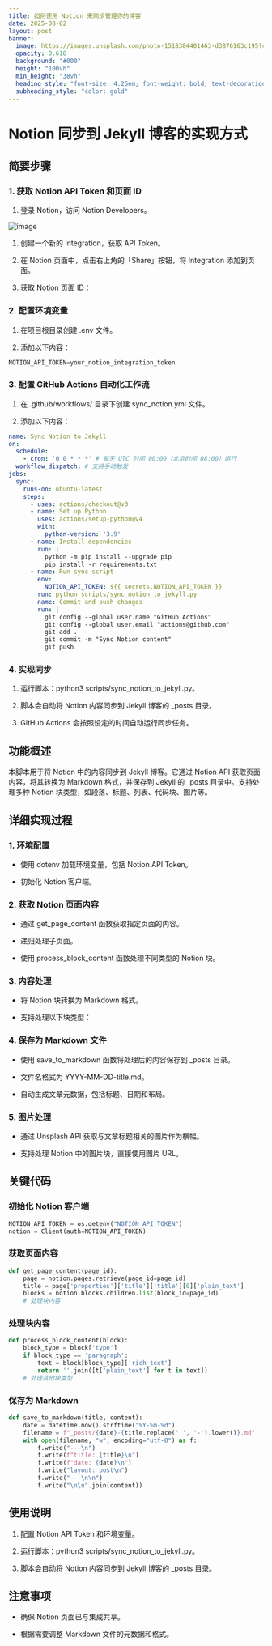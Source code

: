 ```yaml
---
title: 如何使用 Notion 来同步管理你的博客
date: 2025-08-02
layout: post
banner:
  image: https://images.unsplash.com/photo-1518384401463-d3876163c195?crop=entropy&cs=tinysrgb&fit=max&fm=jpg&ixid=M3w2OTIwMzJ8MHwxfHJhbmRvbXx8fHx8fHx8fDE3NTQxMDkzOTJ8&ixlib=rb-4.1.0&q=80&w=1080
  opacity: 0.618
  background: "#000"
  height: "100vh"
  min_height: "38vh"
  heading_style: "font-size: 4.25em; font-weight: bold; text-decoration: underline"
  subheading_style: "color: gold"
---
```


# Notion 同步到 Jekyll 博客的实现方式

## 简要步骤

### 1. 获取 Notion API Token 和页面 ID

1. 登录 Notion，访问 Notion Developers。

![image](https://prod-files-secure.s3.us-west-2.amazonaws.com/a7a0cc5a-89b9-4cda-8686-1fba0ca52f40/d19c1afe-dea5-4312-9333-786b0ba83054/image.png?X-Amz-Algorithm=AWS4-HMAC-SHA256&X-Amz-Content-Sha256=UNSIGNED-PAYLOAD&X-Amz-Credential=ASIAZI2LB4665YJ524AR%2F20250802%2Fus-west-2%2Fs3%2Faws4_request&X-Amz-Date=20250802T043631Z&X-Amz-Expires=3600&X-Amz-Security-Token=IQoJb3JpZ2luX2VjENT%2F%2F%2F%2F%2F%2F%2F%2F%2F%2FwEaCXVzLXdlc3QtMiJHMEUCICLs2azOnnKi98nOsRCVkbNBt2QUSUW253Yww5gBETiHAiEA6%2Fvlyi7kOu%2BPTRk0EV7AkwH%2B3OR9VLzig8anvgQ58dYqiAQI%2Ff%2F%2F%2F%2F%2F%2F%2F%2F%2F%2FARAAGgw2Mzc0MjMxODM4MDUiDLiJ8ZULVhQyWWhkQircA9%2Fk3AtJV59tpAFfA%2F1izbDkrNJr8H51kplFxs3X2LM%2BC%2BuIK89bqGJgGOLwYF%2Bf31z6PI6UVt%2BkodEGlEBOOZ%2FISFTesnAoo1jdIH%2B6UMvjrOBefdXK1wSpuBd4Kj6YN5Wfn5TnxxMtfh%2BOMoH8jx4ZsgUJ9nY%2F4hUZbvDb7nGWuR0TgBGuzy%2Fi9t8tNtI8%2BxWMG%2F0BJLUUQxF6AvbVpQlRvhqqTUKZ%2BQNKbcU8LXBUxb8Yjbc%2ByxtngTBI%2BAAkZWIcF0QABaywu0D2RJb0WP07IOZ2Y69VPJePg3S3XA45NkuKMK321dDT3hboTPSZM8Q%2F2A4FfRtUz8rSjHmOPgythQeeGtT7Y6aLO9MDzD7im0iQ4FlxuTYo3%2FFoKuk8IZKrAfVFF42AiQxnu2amqGp7Ta5YPCLmKztoZmOe3h3fMHo0TMt6Jns2TXuXRh%2FQJXjTTy3rvtElcEazxBKeuLPP4iZd4kYDg5D1h1%2FDhptGteycNYXTAokEq2Myhn0WVmVkoprrrG3HsAib8ElPtvIK9M2VxaoYDWATThsSl6AYROJIEZiAxPBgV%2BdIXxDd2GBvXdyPd7xKyb0EVGWQZJ6j%2FCKFm%2BO7DVmVstW5WtdxcGWeh1Gdgcxdw%2FemMKictsQGOqUBHLjdkhSt74i8%2Frt88jp%2FHo4FFPILQA0P9pzLZenunmo4UTQ28dmf3Y8M8Gw3ig2zaVjqNK7DzAMeQulPLmWSPlr6vnaUQOlYSNcnXZ3fHk2v7v724HPeDifD5jOeAwNM1kjNoSvNyUCmv7%2Bk61%2FMGptBGYTHel8Aayz3yUZ3lZDI0j6MsSQJuAfrpbwT%2BcioVV0W%2BWzYplIZUWXDDI9uk%2FQ%2FplnW&X-Amz-Signature=de608467b50fd0602c645f677cd276cfad08b1e9019f6217d08fef82077bbc1c&X-Amz-SignedHeaders=host&x-amz-checksum-mode=ENABLED&x-id=GetObject)

1. 创建一个新的 Integration，获取 API Token。

1. 在 Notion 页面中，点击右上角的「Share」按钮，将 Integration 添加到页面。

1. 获取 Notion 页面 ID：


### 2. 配置环境变量

1. 在项目根目录创建 .env 文件。

1. 添加以下内容：

```javascript
NOTION_API_TOKEN=your_notion_integration_token
```

### 3. 配置 GitHub Actions 自动化工作流

1. 在 .github/workflows/ 目录下创建 sync_notion.yml 文件。

1. 添加以下内容：

```yaml
name: Sync Notion to Jekyll
on:
  schedule:
    - cron: '0 0 * * *' # 每天 UTC 时间 00:00（北京时间 08:00）运行
  workflow_dispatch: # 支持手动触发
jobs:
  sync:
    runs-on: ubuntu-latest
    steps:
      - uses: actions/checkout@v3
      - name: Set up Python
        uses: actions/setup-python@v4
        with:
          python-version: '3.9'
      - name: Install dependencies
        run: |
          python -m pip install --upgrade pip
          pip install -r requirements.txt
      - name: Run sync script
        env:
          NOTION_API_TOKEN: ${{ secrets.NOTION_API_TOKEN }}
        run: python scripts/sync_notion_to_jekyll.py
      - name: Commit and push changes
        run: |
          git config --global user.name "GitHub Actions"
          git config --global user.email "actions@github.com"
          git add .
          git commit -m "Sync Notion content"
          git push
```

### 4. 实现同步

1. 运行脚本：python3 scripts/sync_notion_to_jekyll.py。

1. 脚本会自动将 Notion 内容同步到 Jekyll 博客的 _posts 目录。

1. GitHub Actions 会按照设定的时间自动运行同步任务。

## 功能概述

本脚本用于将 Notion 中的内容同步到 Jekyll 博客。它通过 Notion API 获取页面内容，将其转换为 Markdown 格式，并保存到 Jekyll 的 _posts 目录中。支持处理多种 Notion 块类型，如段落、标题、列表、代码块、图片等。

## 详细实现过程

### 1. 环境配置

- 使用 dotenv 加载环境变量，包括 Notion API Token。

- 初始化 Notion 客户端。

### 2. 获取 Notion 页面内容

- 通过 get_page_content 函数获取指定页面的内容。

- 递归处理子页面。

- 使用 process_block_content 函数处理不同类型的 Notion 块。

### 3. 内容处理

- 将 Notion 块转换为 Markdown 格式。

- 支持处理以下块类型：


### 4. 保存为 Markdown 文件

- 使用 save_to_markdown 函数将处理后的内容保存到 _posts 目录。

- 文件名格式为 YYYY-MM-DD-title.md。

- 自动生成文章元数据，包括标题、日期和布局。

### 5. 图片处理

- 通过 Unsplash API 获取与文章标题相关的图片作为横幅。

- 支持处理 Notion 中的图片块，直接使用图片 URL。

## 关键代码

### 初始化 Notion 客户端

```python
NOTION_API_TOKEN = os.getenv("NOTION_API_TOKEN")
notion = Client(auth=NOTION_API_TOKEN)
```

### 获取页面内容

```python
def get_page_content(page_id):
    page = notion.pages.retrieve(page_id=page_id)
    title = page['properties']['title']['title'][0]['plain_text']
    blocks = notion.blocks.children.list(block_id=page_id)
    # 处理块内容
```

### 处理块内容

```python
def process_block_content(block):
    block_type = block['type']
    if block_type == 'paragraph':
        text = block[block_type]['rich_text']
        return ''.join([t['plain_text'] for t in text])
    # 处理其他块类型
```

### 保存为 Markdown

```python
def save_to_markdown(title, content):
    date = datetime.now().strftime("%Y-%m-%d")
    filename = f"_posts/{date}-{title.replace(' ', '-').lower()}.md"
    with open(filename, "w", encoding="utf-8") as f:
        f.write("---\n")
        f.write(f"title: {title}\n")
        f.write(f"date: {date}\n")
        f.write("layout: post\n")
        f.write("---\n\n")
        f.write("\n\n".join(content))
```

## 使用说明

1. 配置 Notion API Token 和环境变量。

1. 运行脚本：python3 scripts/sync_notion_to_jekyll.py。

1. 脚本会自动将 Notion 内容同步到 Jekyll 博客的 _posts 目录。

## 注意事项

- 确保 Notion 页面已与集成共享。

- 根据需要调整 Markdown 文件的元数据和格式。